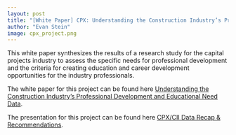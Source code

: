 ```yaml
---
layout: post
title: "[White Paper] CPX: Understanding the Construction Industry’s Professional Development and Educational Need"
author: "Evan Stein"
image: cpx_project.png
---
```


This white paper synthesizes the results of a research study for the capital projects industry to assess the
specific needs for professional development and the criteria for creating education and career development
opportunities for the industry professionals.

The white paper for this project can be found here [Understanding the Construction Industry’s Professional Development and Educational Need
Data](https://drive.google.com/file/d/1nicnPics3QjD5i7voU08FPI4F_SpMl4n/view?usp=sharing).

The presentation for this project can be found here [CPX/CII Data Recap & Recommendations](https://drive.google.com/file/d/1SlTrpSDdBhrzX0ZX-sD0w6Zz28jtYBWC/view?usp=sharing).
